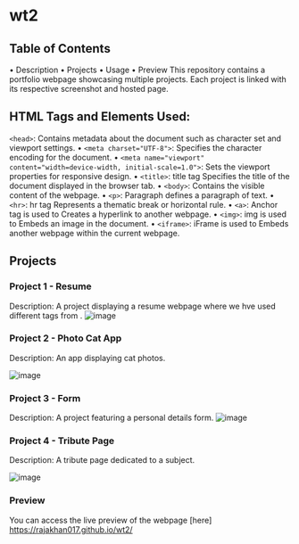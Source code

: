 # wt2
## Table of Contents
• Description
• Projects
• Usage
• Preview
This repository contains a portfolio webpage showcasing multiple projects. Each project is linked with its respective screenshot and hosted page.
## HTML Tags and Elements Used:
`<head>`: Contains metadata about the document such as character set and viewport settings.
• `<meta charset="UTF-8">`: Specifies the character encoding for the document.
• `<meta name="viewport" content="width=device-width, initial-scale=1.0">`: Sets the viewport properties for responsive design.
• `<title>`: title tag Specifies the title of the document displayed in the browser tab.
• `<body>`: Contains the visible content of the webpage.
• `<p>`:  Paragraph defines a paragraph of text.
• `<hr>`:  hr tag Represents a thematic break or horizontal rule.
• `<a>`:  Anchor tag is used to Creates a hyperlink to another webpage.
• `<img>`: img is used to Embeds an image in the document.
• `<iframe>`: iFrame is used to Embeds another webpage within the current webpage.
  
## Projects

### Project 1 - Resume
Description: A project displaying a resume webpage where we hve used different tags from .
![image](https://github.com/rajakhan017/wt2/assets/135150598/d1d3c76a-1461-4b1b-921b-480ce3d5b7f4)




### Project 2 - Photo Cat App
Description: An app displaying cat photos.

![image](https://github.com/rajakhan017/wt2/assets/135150598/20acf39e-f73e-4830-9424-0937851051fc)


### Project 3 - Form
Description: A project featuring a personal details form.
![image](https://github.com/rajakhan017/wt2/assets/135150598/79b53e2a-39e8-4dbd-9204-cb9d8d67d346)



### Project 4 - Tribute Page
Description: A tribute page dedicated to a subject.

![image](https://github.com/rajakhan017/wt2/assets/135150598/5a84ba8a-3fa4-4dd5-bfa3-19c36e8f5acc)


### Preview
You can access the live preview of the webpage [here] https://rajakhan017.github.io/wt2/
